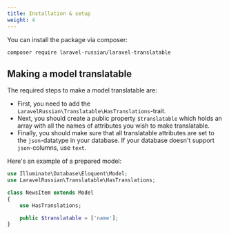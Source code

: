 ```yaml
---
title: Installation & setup
weight: 4
---
```


You can install the package via composer:

```bash
composer require laravel-russian/laravel-translatable
```

## Making a model translatable

The required steps to make a model translatable are:

-   First, you need to add the `LaravelRussian\Translatable\HasTranslations`-trait.
-   Next, you should create a public property `$translatable` which holds an array with all the names of attributes you wish to make translatable.
-   Finally, you should make sure that all translatable attributes are set to the `json`-datatype in your database. If your database doesn't support `json`-columns, use `text`.

Here's an example of a prepared model:

```php
use Illuminate\Database\Eloquent\Model;
use LaravelRussian\Translatable\HasTranslations;

class NewsItem extends Model
{
    use HasTranslations;

    public $translatable = ['name'];
}
```
